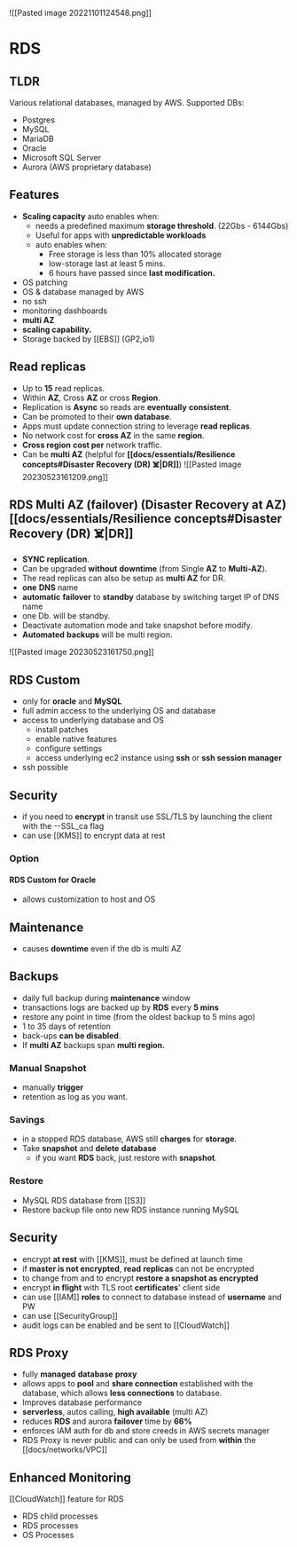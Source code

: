 ![[Pasted image 20221101124548.png]]
# RDS

## TLDR
Various  relational databases, managed by AWS.
Supported DBs:
- Postgres
- MySQL
- MariaDB
- Oracle
- Microsoft SQL Server
- Aurora (AWS proprietary database)

## Features
- **Scaling capacity** auto enables when: 
	- needs a predefined maximum **storage threshold**. (22Gbs - 6144Gbs)
	- Useful for apps with **unpredictable workloads**
	- auto enables when: 
		- Free storage is less than 10% allocated storage
		- low-storage last at least 5 mins.
		- 6 hours have passed since **last modification.**
- OS patching
- OS & database managed by AWS
- no ssh
- monitoring dashboards
- **multi AZ**
- **scaling capability.**
- Storage backed by [[EBS]] (GP2,io1)

## Read replicas
- Up to **15** read replicas.
- Within **AZ**, Cross **AZ** or cross **Region**.
- Replication is **Async** so reads are **eventually** **consistent**.
- Can be promoted to their **own database**.
- Apps must update connection string to leverage **read replicas**.
- No network cost for **cross AZ** in the same **region**.
- **Cross region** **cost per** network traffic.
- Can be **multi AZ** (helpful for **[[docs/essentials/Resilience concepts#Disaster Recovery (DR) ☠️|DR]]**)
![[Pasted image 20230523161209.png]]

## RDS Multi AZ (failover) (Disaster Recovery at AZ)[[docs/essentials/Resilience concepts#Disaster Recovery (DR) ☠️|DR]] 
- **__SYNC replication__**.
- Can be upgraded **without** **downtime** (from Single **AZ** to **Multi-AZ**).
- The read replicas can also be setup as **multi AZ** for DR.
- **one** **DNS** name
- **automatic** **failover** to **standby** database by switching target IP of DNS name
- one Db. will be standby.
- Deactivate automation mode and take snapshot before modify.
- **Automated** **backups** will be multi region.

![[Pasted image 20230523161750.png]]

## RDS Custom
- only for **oracle** and **MySQL**
- full admin access to the underlying OS and database
- access to underlying database and OS
	- install patches
	- enable native features
	- configure settings
	- access underlying ec2 instance using **ssh** or **ssh session manager**
- ssh possible

## Security
- if you need to **encrypt** in transit use SSL/TLS by launching the client with the --SSL_ca flag
- can use [[KMS]] to encrypt data at rest

### Option

#### RDS Custom for Oracle
- allows customization to host and OS

## Maintenance 
- causes **downtime** even if the db is multi AZ

## Backups
- daily full backup during **maintenance** window
- transactions logs are backed up by **RDS** every **5 mins**
- restore any point in time (from the oldest backup to 5 mins ago)
- 1 to 35 days of retention
- back-ups **can be disabled**.
- If **multi AZ** backups span **multi region.**

### Manual Snapshot
- manually **trigger**
- retention as log as you want.

### Savings
- in a stopped RDS database, AWS still **charges** for **storage**.
- Take **snapshot** and **delete** **database**
	- if you want **RDS** back, just restore with **snapshot**.

### Restore 
- MySQL RDS database from [[S3]]
- Restore backup file onto new RDS instance running MySQL

## Security
- encrypt **at rest** with [[KMS]], must be defined at launch time
- if **master is not encrypted**, **read** **replicas** can not be encrypted
- to change from and to encrypt **restore a snapshot as encrypted**
- encrypt **in flight** with TLS root **certificates**' client side
- can use [[IAM]] **roles** to connect to database instead of **username** and PW
- can use [[SecurityGroup]]
- audit logs can be enabled and be sent to [[CloudWatch]]


## RDS Proxy
- fully **managed** **database** **proxy** 
- allows apps to **pool** and **share connection** established with the database, which allows **less connections** to database.
- Improves database performance
- **serverless**, autos calling, **high available** (multi AZ)
- reduces **RDS** and aurora **failover** time by **66%**
- enforces IAM auth for db and store creeds in AWS secrets manager
- RDS Proxy is never public and can only be used from **within** the [[docs/networks/VPC]]

## Enhanced Monitoring
[[CloudWatch]] feature for RDS

- RDS child processes
- RDS processes
- OS Processes
